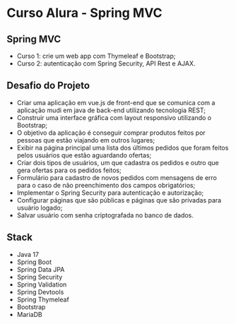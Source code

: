 # Curso Alura - Spring MVC

## Spring MVC
- Curso 1: crie um web app com Thymeleaf e Bootstrap;
- Curso 2: autenticação com Spring Security, API Rest e AJAX.

## Desafio do Projeto
- Criar uma aplicação em vue.js de front-end que se comunica com a aplicação mudi em java de back-end utilizando tecnologia REST;
- Construir uma interface gráfica com layout responsivo utilizando o Bootstrap;
- O objetivo da aplicação é conseguir comprar produtos feitos por pessoas que estão viajando em outros lugares;
- Exibir na página principal uma lista dos últimos pedidos que foram feitos pelos usuários que estão aguardando ofertas;
- Criar dois tipos de usuários, um que cadastra os pedidos e outro que gera ofertas para os pedidos feitos;
- Formulário para cadastro de novos pedidos com mensagens de erro para o caso de não preenchimento dos campos obrigatórios;
- Implementar o Spring Security para autenticação e autorização;
- Configurar páginas que são públicas e páginas que são privadas para usuário logado;
- Salvar usuário com senha criptografada no banco de dados.


## Stack

- Java 17
- Spring Boot
- Spring Data JPA
- Spring Security
- Spring Validation
- Spring Devtools
- Spring Thymeleaf
- Bootstrap
- MariaDB

